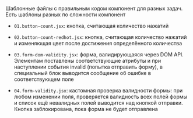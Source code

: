Шаблонные файлы с правильным кодом компонент для разных задач. Есть шаблоны разных по сложности компонент

- `01.button-count.jsx`: кнопка, считающая количество нажатий

- `02.button-count-redhot.jsx`: кнопка, считающая количество нажатий и изменяющая цвет после достижения определённого количества

- `03.form-dom-validity.jsx`: форма, валидирующаяся через DOM API. Элементам поставлены соответствующие атрибуты и при наступлении события invalid (попытка отправить форму), в специальный блок выводится сообщение об ошибке в соответствующем поле

- `04.form-validity.jsx`: кастомная проверка валидности формы: при любом изменении поля, проверяется валидность всех полей формы и список ещё невалидных полей выводится над кнопкой отправки. Кнопка заблокирована, пока форма не будет отправлена
